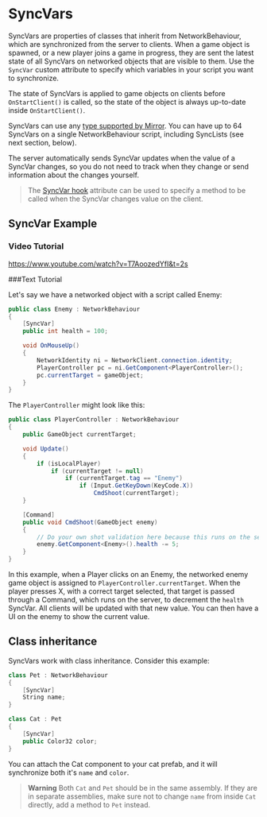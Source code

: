 # SyncVars

SyncVars are properties of classes that inherit from NetworkBehaviour, which are synchronized from the server to clients. When a game object is spawned, or a new player joins a game in progress, they are sent the latest state of all SyncVars on networked objects that are visible to them. Use the `SyncVar` custom attribute to specify which variables in your script you want to synchronize.

The state of SyncVars is applied to game objects on clients before `OnStartClient()` is called, so the state of the object is always up-to-date inside `OnStartClient()`.

SyncVars can use any [type supported by Mirror](../DataTypes.md). You can have up to 64 SyncVars on a single NetworkBehaviour script, including SyncLists (see next section, below).

The server automatically sends SyncVar updates when the value of a SyncVar changes, so you do not need to track when they change or send information about the changes yourself.

>   The [SyncVar hook](SyncVarHook.md) attribute can be used to specify a method to be called when the SyncVar changes value on the client.

## SyncVar Example

### Video Tutorial
https://www.youtube.com/watch?v=T7AoozedYfI&t=2s

###Text Tutorial

Let's say we have a networked object with a script called Enemy:

``` cs
public class Enemy : NetworkBehaviour
{
    [SyncVar]
    public int health = 100;

    void OnMouseUp()
    {
        NetworkIdentity ni = NetworkClient.connection.identity;
        PlayerController pc = ni.GetComponent<PlayerController>();
        pc.currentTarget = gameObject;
    }
}
```

The `PlayerController` might look like this:

``` cs
public class PlayerController : NetworkBehaviour
{
    public GameObject currentTarget;

    void Update()
    {
        if (isLocalPlayer)
            if (currentTarget != null)
                if (currentTarget.tag == "Enemy")
                    if (Input.GetKeyDown(KeyCode.X))
                        CmdShoot(currentTarget);
    }

    [Command]
    public void CmdShoot(GameObject enemy)
    {
        // Do your own shot validation here because this runs on the server
        enemy.GetComponent<Enemy>().health -= 5;
    }
}
```

In this example, when a Player clicks on an Enemy, the networked enemy game object is assigned to `PlayerController.currentTarget`. When the player presses X, with a correct target selected, that target is passed through a Command, which runs on the server, to decrement the `health` SyncVar. All clients will be updated with that new value. You can then have a UI on the enemy to show the current value.

## Class inheritance

SyncVars work with class inheritance. Consider this example:

```cs
class Pet : NetworkBehaviour
{
    [SyncVar] 
    String name;
}

class Cat : Pet
{
    [SyncVar]
    public Color32 color;
}
```

You can attach the Cat component to your cat prefab, and it will synchronize both it's `name` and `color`.

>   **Warning** Both `Cat` and `Pet` should be in the same assembly. If they are in separate assemblies, make sure not to change `name` from inside `Cat` directly, add a method to `Pet` instead. 
